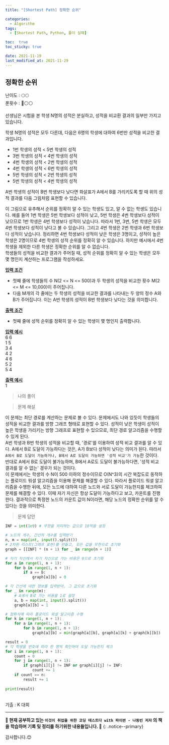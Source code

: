 ```yaml
---
title: "[Shortest Path] 정확한 순위"

categories:
  - Algorithm
tags:
  - [Shortest Path, Python, 풀이 실패]

toc:  true
toc_sticky: true

date: 2021-11-19
last_modified_at: 2021-11-29
---
```


## 정확한 순위  

난이도 : 🌕🌕   
푼횟수 : 🔴⚪⚪  

선생님은 시험을 본 학생 N명의 성적은 분실하고, 성적을 비교환 결과의 일부만 가지고 있습니다.  

학생 N명의 성적은 모두 다른데, 다음은 6명의 학생에 대하여 6번만 성적을 비교한 결과입니다.  

- 1번 학생의 성적 < 5번 학생의 성적  
- 3번 학생의 성적 < 4번 학생의 성적  
- 4번 학생의 성적 < 2번 학생의 성적  
- 4번 학생의 성적 < 6번 학생의 성적  
- 5번 학생의 성적 < 2번 학생의 성적  
- 5번 학생의 성적 < 4번 학생의 성적  

A번 학생의 성적이 B번 학생보다 낮다면 화살표가 A에서 B를 가리키도록 할 때 위의 성적 결과를 다음 그림처럼 표현할 수 있습니다.  

이 그림으로 유추해서 순위를 정확히 알 수 있는 학생도 있고, 알 수 없는 학생도 있습니다. 예를 들어 1번 학생은 5번 학생보다 성적이 낮고, 5번 학생은 4번 학생보다 성적이 낮으므로 1번 학생은 4번 학생보다 성적이 낮습니다. 따라서 1번, 3번, 5번 학생은 모두 4번 학생보다 성적이 낮다고 볼 수 있습니다. 그리고 4번 학생은 2번 학생과 6번 학생보다 성적이 낮습니다. 정리하면 4번 학생보다 성적이 낮은 학생은 3명이고, 성적이 높은 학생은 2명이므로 4번 학생의 성적 순위를 정확히 알 수 있습니다. 하지만 예시에서 4번 학생을 제외한 다른 학생은 정확한 순위를 알 수 없습니다.  
학생들의 성적을 비교한 결과가 주어질 때, 성적 순위를 정확히 알 수 있는 학생은 모두 몇 명인지 계산하는 프로그램을 작성하세요.  

**<u>입력 조건</u>**  
- 첫째 줄에 학생들의 수 N(2 <= N <= 500)과 두 학생의 성적을 비교한 횟수 M(2 <= M <= 10,000)이 주어집니다.  
- 다음 M개의 각 줄에는 두 학생의 성적을 비교한 결과를 나타내는 두 양의 정수 A와 B가 주어집니다. 이는 A번 학생의 성적이 B번 학생보다 낮다는 것을 의미합니다.

**<u>출력 조건</u>**  
- 첫째 줄에 성적 순위를 정확히 알 수 있는 학생이 몇 명인지 출력합니다.  

**<u>입력 예시</u>**  
6 6  
1 5  
3 4  
4 2  
4 6  
5 2  
5 4  

**<u>출력 예시</u>**  
1  

> 나의 풀이  


> 문제 해설  

이 문제는 최단 경로를 계산하는 문제로 볼 수 있다. 문제에서도 나와 있듯이 학생들의 성적을 비교한 결과를 방향 그래프 형태로 표현할 수 있다. 성적이 낮은 학생이 성적이 높은 학생을 가리키는 방향 그래프로 표현할 수 있으므로, 최단 경로 알고리즘을 수행할 수 있게 된다.  
A번 학생과 B번 학생의 성적을 비교할 때, '경로'를 이용하여 성적 비교 결과를 알 수 있다. A에서 B로 도달이 가능하다는 것은, A가 B보다 성적이 낮다는 의미가 된다. 따라서 `A에서 B로 도달이 가능하거나, B에서 A로 도달이 가능하면 '성적 비교'가 가능`한 것이다. 반대로 A에서 B로 도달이 불가능하며, B에서 A로도 도달이 불가능하다면, '성적 비교 결과를 알 수 없는' 경우가 되는 것이다.  
이 문제에서는 학생의 수 N이 500 이하의 정수이므로 O(N^3)의 시간 복잡도로 동작하는 플로이드 워셜 알고리즘을 이용해 문제를 해결할 수 있다. 따라서 플로이드 워셜 알고리즘을 수행한 뒤에, 모든 노드에 대하여 다른 노드와 서로 도달이 가능한지를 체크하여 문제를 해결할 수 있다. 이때 자기 자신은 항상 도달이 가능하다고 보고, 카운트를 진행한다. 결과적으로 특정한 노드의 카운트 값이 N이라면, 해당 노드의 정확한 순위를 알 수 있다는 것을 의미한다.  

> 문제 답안  

```python
INF = int(1e9) # 무한을 의미하는 값으로 10억을 설정

# 노드의 개수, 간선의 개수를 입력받기
n, m = map(int, input().split())
# 2차원 리스트(그래프 표현)를 만들고, 모든 값을 무한으로 초기화
graph = [[INF] * (n + 1) for _ in range(n + 1)]

# 자기 자신에서 자기 자신으로 가는 비용은 0으로 초기화
for a in range(1, n + 1):
    for b in range(1, n + 1):
        if a == b:
            graph[a][b] = 0

# 각 간선에 대한 정보를 입력받아, 그 값으로 초기화
for _ in range(m):
    # A에서 B로 가는 비용을 1로 설정
    a, b = map(int, input().split())
    graph[a][b] = 1

# 점화식에 따라 플로이드 워셜 알고리즘 수행
for k in range(1, n + 1):
    for a in range(1, n + 1):
        for b in range(1, n + 1):
            graph[a][b] = min(graph[a][b], graph[a][k] + graph[k][b])

result = 0
# 각 학생을 번호에 따라 한 명씩 확인하여 도달 가능한지 체크
for i in range(1, n + 1):
    count = 0
    for j in range(1, n + 1):
        if graph[i][j] != INF or graph[i][j] != INF:
            count += 1
    if count == n:
        result += 1
      
print(result)
```

<br>
기출 : K 대회  

---
**🐢 현재 공부하고 있는 `이것이 취업을 위한 코딩 테스트다 with 파이썬 - 나동빈 저자` 의 책을 학습하며 기록 및 정리를 하기위한 내용들입니다. 🐢**
{: .notice--primary}

감사합니다.😊